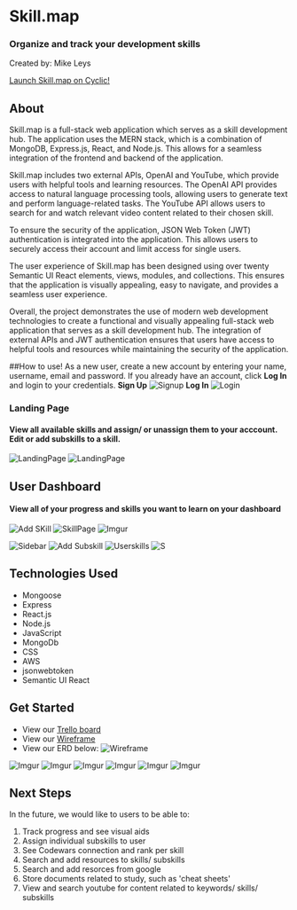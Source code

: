 # Skill.map
### Organize and track your development skills
Created by:  Mike Leys

[Launch Skill.map on Cyclic!](https://skills-map.cyclic.app)

## About
Skill.map is a full-stack web application which serves as a skill development hub. The application uses the MERN stack, which is a combination of MongoDB, Express.js, React, and Node.js. This allows for a seamless integration of the frontend and backend of the application.

Skill.map includes two external APIs, OpenAI and YouTube, which provide users with helpful tools and learning resources. The OpenAI API provides access to natural language processing tools, allowing users to generate text and perform language-related tasks. The YouTube API allows users to search for and watch relevant video content related to their chosen skill.

To ensure the security of the application, JSON Web Token (JWT) authentication is integrated into the application. This allows users to securely access their account and limit access for single users.

The user experience of Skill.map has been designed using over twenty Semantic UI React elements, views, modules, and collections. This ensures that the application is visually appealing, easy to navigate, and provides a seamless user experience.

Overall, the project demonstrates the use of modern web development technologies to create a functional and visually appealing full-stack web application that serves as a skill development hub. The integration of external APIs and JWT authentication ensures that users have access to helpful tools and resources while maintaining the security of the application.


##How to use!
As a new user, create a new account by entering your name, username, email and password. If you already have an account, click **Log In** and login to your credentials.
**Sign Up**
![Signup](https://i.imgur.com/9wQIP5lm.png)
**Log In**
![Login](https://i.imgur.com/c0BFXCjm.png)

### Landing Page 
#### View all available skills and assign/ or unassign them to your acccount. Edit or add subskills to a skill.
![LandingPage](https://i.imgur.com/dm36aRym.png)
![LandingPage](https://i.imgur.com/gSZOyzBm.png)

## User Dashboard
#### View all of your progress and skills you want to learn on your dashboard


![Add SKill](https://i.imgur.com/Fsg0WJbm.png)
![SkillPage](https://i.imgur.com/qmTNAKSm.png)
![Imgur](https://i.imgur.com/8yl55Hjm.png)

![Sidebar](https://i.imgur.com/Dm8fbEBm.png)
![Add Subskill](https://i.imgur.com/TjSIYbxm.png)
![Userskills](https://i.imgur.com/PQn8VMjm.png)
![S](https://i.imgur.com/enkX2Epm.png)

## Technologies Used
- Mongoose
- Express
- React.js
- Node.js
- JavaScript
- MongoDb
- CSS
- AWS
- jsonwebtoken
- Semantic UI React

## Get Started

- View our [Trello board](https://trello.com/b/MYomTlDr/scrum)
- View our [Wireframe](https://lucid.app/lucidchart/aa44369b-2ae2-4426-926e-f8038c4957e0/edit?page=0_0&invitationId=inv_0a1702ef-e118-419c-a744-2abab5c84224#)
- View our ERD below:
![Wireframe](https://i.imgur.com/RjtfRr1m.png)

![Imgur](https://i.imgur.com/WyqX82Sm.jpg)
![Imgur](https://i.imgur.com/27IIncEm.jpg)
![Imgur](https://i.imgur.com/Ic0G1AIm.jpg)
![Imgur](https://i.imgur.com/Plk65KYm.jpg)
![Imgur](https://i.imgur.com/yokw1Vpm.jpg)
![Imgur](https://i.imgur.com/OYqfsvHm.jpg)

## Next Steps
In the future, we would like to users to be able to:
1. Track progress and see visual aids
2. Assign individual subskills to user
3. See Codewars connection and rank per skill
4. Search and add resources to skills/ subskills
5. Search and add resorces from google
6. Store documents related to study, such as 'cheat sheets'
7. View and search youtube for content related to keywords/ skills/ subskills

